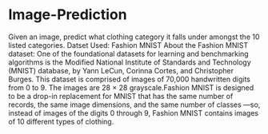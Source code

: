 # Image-Prediction
Given an image, predict what clothing category it falls under amongst the 10 listed categories. 
Datset Used: Fashion MNIST
About the Fashion MNIST dataset:
One of the foundational datasets for learning and benchmarking algorithms is the Modified National Institute of Standards and Technology (MNIST) database, by Yann LeCun, Corinna Cortes, and Christopher Burges. This dataset is comprised of images
of 70,000 handwritten digits from 0 to 9. The images are 28 × 28 grayscale.Fashion MNIST is designed to be a drop-in replacement for MNIST that has the same number of records, the 
same image dimensions, and the same number of classes —so, instead of images of the digits 0 through 9, Fashion MNIST contains images of 10 different types of clothing.

